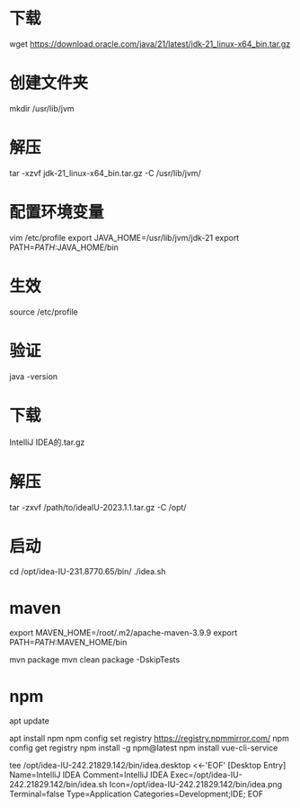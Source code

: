 # 下载
wget https://download.oracle.com/java/21/latest/jdk-21_linux-x64_bin.tar.gz

# 创建文件夹
mkdir /usr/lib/jvm

# 解压
tar -xzvf jdk-21_linux-x64_bin.tar.gz -C /usr/lib/jvm/

# 配置环境变量
vim /etc/profile
export JAVA_HOME=/usr/lib/jvm/jdk-21
export PATH=$PATH:$JAVA_HOME/bin

# 生效
source /etc/profile

# 验证
java -version

# 下载
IntelliJ IDEA的.tar.gz

# 解压
tar -zxvf /path/to/ideaIU-2023.1.1.tar.gz -C /opt/

# 启动
cd /opt/idea-IU-231.8770.65/bin/
./idea.sh

# maven
export MAVEN_HOME=/root/.m2/apache-maven-3.9.9
export PATH=$PATH:$MAVEN_HOME/bin

mvn package
mvn clean package -DskipTests

# npm
apt update

apt install npm
npm config set registry https://registry.npmmirror.com/
npm config get registry
npm install -g npm@latest
npm install vue-cli-service

tee /opt/idea-IU-242.21829.142/bin/idea.desktop <<-'EOF'
[Desktop Entry]
Name=IntelliJ IDEA
Comment=IntelliJ IDEA
Exec=/opt/idea-IU-242.21829.142/bin/idea.sh
Icon=/opt/idea-IU-242.21829.142/bin/idea.png
Terminal=false
Type=Application
Categories=Development;IDE;
EOF
